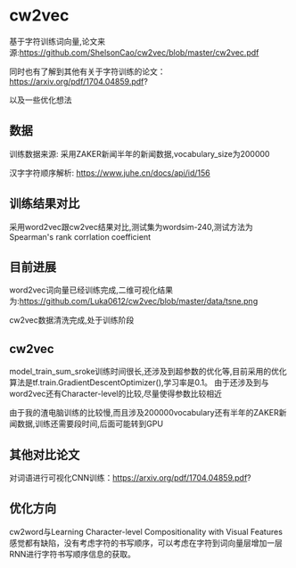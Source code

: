# cw2vec
基于字符训练词向量,论文来源:https://github.com/ShelsonCao/cw2vec/blob/master/cw2vec.pdf

同时也有了解到其他有关于字符训练的论文：https://arxiv.org/pdf/1704.04859.pdf?

以及一些优化想法

## 数据
训练数据来源: 采用ZAKER新闻半年的新闻数据,vocabulary_size为200000

汉字字符顺序解析: https://www.juhe.cn/docs/api/id/156


## 训练结果对比
采用word2vec跟cw2vec结果对比,测试集为wordsim-240,测试方法为Spearman's rank corrlation coefficient


## 目前进展
word2vec词向量已经训练完成,二维可视化结果为:https://github.com/Luka0612/cw2vec/blob/master/data/tsne.png

cw2vec数据清洗完成,处于训练阶段

## cw2vec
model_train_sum_sroke训练时间很长,还涉及到超参数的优化等,目前采用的优化算法是tf.train.GradientDescentOptimizer(),学习率是0.1。
由于还涉及到与word2vec还有Character-level的比较,尽量使得参数比较相近

由于我的渣电脑训练的比较慢,而且涉及200000vocabulary还有半年的ZAKER新闻数据,训练还需要段时间,后面可能转到GPU

## 其他对比论文
对词语进行可视化CNN训练：https://arxiv.org/pdf/1704.04859.pdf?

## 优化方向
cw2word与Learning Character-level Compositionality with Visual Features感觉都有缺陷，没有考虑字符的书写顺序，可以考虑在字符到词向量层增加一层RNN进行字符书写顺序信息的获取。